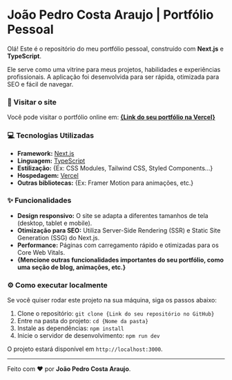 # João Pedro Costa Araujo | Portfólio Pessoal

Olá! Este é o repositório do meu portfólio pessoal, construído com **Next.js** e **TypeScript**.

Ele serve como uma vitrine para meus projetos, habilidades e experiências profissionais. A aplicação foi desenvolvida para ser rápida, otimizada para SEO e fácil de navegar.

### 🚀 Visitar o site
Você pode visitar o portfólio online em:
**[{Link do seu portfólio na Vercel}](https://joaopedrocaraujo.vercel.app/)**

### 💻 Tecnologias Utilizadas
* **Framework:** [Next.js](https://nextjs.org/)
* **Linguagem:** [TypeScript](https://www.typescriptlang.org/)
* **Estilização:** {Ex: CSS Modules, Tailwind CSS, Styled Components...}
* **Hospedagem:** [Vercel](https://vercel.com/)
* **Outras bibliotecas:** {Ex: Framer Motion para animações, etc.}

### ✨ Funcionalidades
* **Design responsivo:** O site se adapta a diferentes tamanhos de tela (desktop, tablet e mobile).
* **Otimização para SEO:** Utiliza Server-Side Rendering (SSR) e Static Site Generation (SSG) do Next.js.
* **Performance:** Páginas com carregamento rápido e otimizadas para os Core Web Vitals.
* **{Mencione outras funcionalidades importantes do seu portfólio, como uma seção de blog, animações, etc.}**

### ⚙️ Como executar localmente
Se você quiser rodar este projeto na sua máquina, siga os passos abaixo:

1.  Clone o repositório:
    `git clone {Link do seu repositório no GitHub}`
2.  Entre na pasta do projeto:
    `cd {Nome da pasta}`
3.  Instale as dependências:
    `npm install`
4.  Inicie o servidor de desenvolvimento:
    `npm run dev`

O projeto estará disponível em `http://localhost:3000`.

---
Feito com ❤️ por **João Pedro Costa Araujo**.
